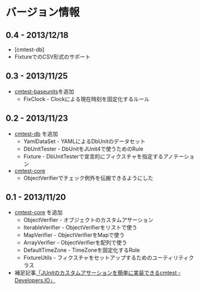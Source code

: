 # バージョン情報
## 0.4 - 2013/12/18
- [cmtest-db]
 - FixtureでのCSV形式のサポート

## 0.3 - 2013/11/25
- [cmtest-baseunits](./cmtest-baseunits/)を追加
	- FixClock - Clockによる現在時刻を固定化するルール

## 0.2 - 2013/11/23
- [cmtest-db](./cmtest-db/) を追加
	- YamlDataSet - YAMLによるDbUnitのデータセット
	- DbUnitTester - DbUnitをJUnit4で使うためのRule
	- Fixture - DbUnitTesterで宣言的にフィクスチャを指定するアノテーション
- [cmtest-core](./cmtest-core/)
	- ObjectVerifierでチェック例外を伝搬できるようにした

## 0.1 - 2013/11/20
- [cmtest-core](./cmtest-core/) を追加
	- ObjectVerifier - オブジェクトのカスタムアサーション
	- IterableVerifier - ObjectVerifierをリストで使う
	- MapVerifier - ObjectVerifierをMapで使う
	- ArrayVerifier - ObjectVerifierを配列で使う
	- DefaultTimeZone - TimeZoneを固定化するRule
	- FixtureUtils - フィクスチャをセットアップするためのユーティリティクラス
- 補足記事[「JUnitのカスタムアサーションを簡単に実装できるcmtest - Developers.IO」](http://dev.classmethod.jp/testing/unittesting/custom-assertion-using-junit/)